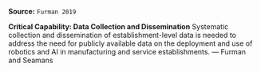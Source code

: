 **Source:** `Furman 2019`

**Critical Capability: Data Collection and Dissemination**
Systematic collection and dissemination of establishment-level data is needed to address the need for publicly available data on the deployment and use of robotics and AI in manufacturing and service establishments. — Furman and Seamans
